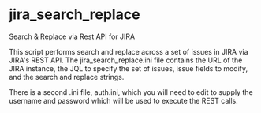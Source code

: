 # jira_search_replace
Search &amp; Replace via Rest API for JIRA

This script performs search and replace across a set of issues in JIRA via JIRA's REST API.
The jira_search_replace.ini file contains the URL of the JIRA instance, the JQL to specify the set of issues, 
issue fields to modify, and the search and replace strings.

There is a second .ini file, auth.ini, which you will need to edit to supply the username and password which will be used to execute the REST calls.
